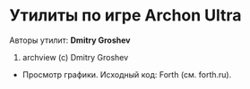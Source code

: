 ﻿# Утилиты по игре Archon Ultra

Авторы утилит: **Dmitry Groshev**

1. archview (c) Dmitry Groshev
 * Просмотр графики. Исходный код: Forth (см. forth.ru).